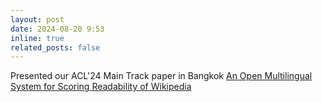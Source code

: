 ```yaml
---
layout: post
date: 2024-08-20 9:53
inline: true
related_posts: false
---
```


Presented our ACL'24 Main Track paper in Bangkok [An Open Multilingual System for Scoring Readability of Wikipedia](https://aclanthology.org/2024.acl-long.342)
